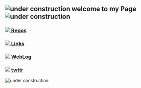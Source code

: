 ## ![under construction](https://web.archive.org/web/20091026221833/http://geocities.com/supremefan/background/construction.gif) welcome to my Page ![under construction](https://web.archive.org/web/20091026221833/http://geocities.com/supremefan/background/construction.gif)

### [![](https://web.archive.org/web/20091026221500/http://geocities.com/HotSprings/Resort/4370/computer.gif) Repos](#choose-pinned-repositories)

### [![](https://web.archive.org/web/20091027100730/http://www.geocities.com/JSNLinks/gifs/Links.gif) Links](https://popovich.io/)

### [![](https://web.archive.org/web/20090829130144/http://geocities.com/bbalesgeo/myweblog.gif) WebLog](https://popovich.io/blog/)

### [![](https://web.archive.org/web/20091021201406/http://www.geocities.com/lostdeepakpithwa/cellphone.gif) twttr](https://twitter.com/mpopv)

![under construction](https://web.archive.org/web/20091026201427/http://au.geocities.com/queens_park_ipswich/construction.gif)
